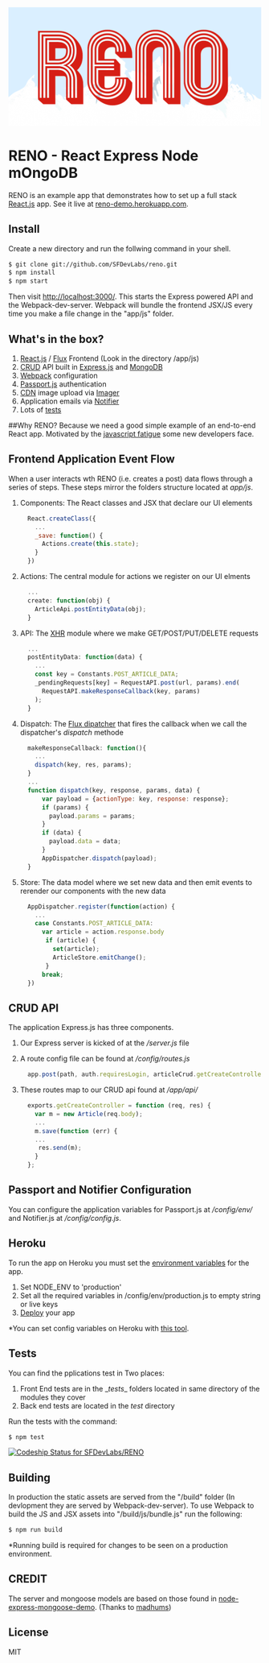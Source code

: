 
![React Express Node mOngoDB](logo.png)
# RENO - React Express Node mOngoDB 

RENO is an example app that demonstrates how to set up a full stack [React.js](https://facebook.github.io/react/) app. See it live at [reno-demo.herokuapp.com](https://reno-demo.herokuapp.com).


## Install
Create a new directory and run the follwing command in your shell.

```sh
$ git clone git://github.com/SFDevLabs/reno.git
$ npm install
$ npm start
```

Then visit [http://localhost:3000/](http://localhost:3000/). This starts the Express powered API and the Webpack-dev-server. Webpack will bundle the frontend JSX/JS every time you make a file change in the "app/js" folder.

## What's in the box?

1. [React.js](https://facebook.github.io/react/) / [Flux](https://facebook.github.io/flux/) Frontend (Look in the directory /app/js)
2. [CRUD](https://en.wikipedia.org/wiki/Create,_read,_update_and_delete) API  built in [Express.js](http://expressjs.com/) and [MongoDB](https://www.mongodb.org/)
3. [Webpack](https://webpack.github.io/) configuration
3. [Passport.js](http://passportjs.org/) authentication
5. [CDN](https://en.wikipedia.org/wiki/Content_delivery_network) image upload via [Imager](https://github.com/madhums/imager)
6. Application emails via [Notifier](https://github.com/madhums/node-notifier)
7. Lots of [tests](https://en.wikipedia.org/wiki/Software_testing)

##Why RENO?
Because we need a good simple example of an end-to-end React app. Motivated by the [javascript fatigue](https://medium.com/@ericclemmons/javascript-fatigue-48d4011b6fc4#.3fcefof62) some new developers face.


## Frontend Application Event Flow
When a user interacts wth RENO (i.e. creates a post) data flows through a series of steps. These steps mirror the folders structure located at *app/js*.

1. Components: The React classes and JSX that declare our UI elements

	```js
	  React.createClass({
	    ...
	    _save: function() {
	      Actions.create(this.state);
	    }
	  })
	```  
2. Actions: The central module for actions we register on our UI elments

	```js
	  ...
	  create: function(obj) {
	    ArticleApi.postEntityData(obj);
	  }
	```

3. API: The [XHR](https://en.wikipedia.org/wiki/XMLHttpRequest) module where we make GET/POST/PUT/DELETE requests

	```js
	  ...
	  postEntityData: function(data) {
		...
		const key = Constants.POST_ARTICLE_DATA;
	    _pendingRequests[key] = RequestAPI.post(url, params).end(
	      RequestAPI.makeResponseCallback(key, params)
	    );
	  }
	```

4. Dispatch: The [Flux dipatcher](https://facebook.github.io/flux/docs/dispatcher.html#content) that fires the callback when we call the dispatcher's *dispatch* methode 
	
	```js
	  makeResponseCallback: function(){
	    ...
	    dispatch(key, res, params);
	  }
	  ...
	  function dispatch(key, response, params, data) {
		  var payload = {actionType: key, response: response};
		  if (params) {
		    payload.params = params;
		  }
		  if (data) {
		    payload.data = data;
		  }
		  AppDispatcher.dispatch(payload);
	  }
	```

5. Store: The data model where we set new data and then emit events to rerender our components with the new data

	```js
	  AppDispatcher.register(function(action) {
	    ...
	    case Constants.POST_ARTICLE_DATA:
	      var article = action.response.body
		   if (article) {
		     set(article);
		     ArticleStore.emitChange();
		   }
		  break;
	  })
	```

## CRUD API

The application Express.js has three components.

1. Our Express server is kicked of at the */server.js* file
2. A route config file can be found at */config/routes.js*

	```js
  	  app.post(path, auth.requiresLogin, articleCrud.getCreateController);

	```
3. These routes map to our CRUD api found at */app/api/*

	```js
	  exports.getCreateController = function (req, res) {
	    var m = new Article(req.body);
	    ...
	    m.save(function (err) {
	    ...
	     res.send(m);
	    }
	  };
	```

## Passport and Notifier Configuration

You can configure the application variables for Passport.js at */config/env/* and Notifier.js at */config/config.js*.


## Heroku

To run the app on Heroku you must set the [environment variables](https://nodejs.org/api/process.html#process_process_env) for the app.


1. Set NODE_ENV to 'production'
2. Set all the required variables in /config/env/production.js to empty string or live keys
3. [Deploy](https://devcenter.heroku.com/articles/getting-started-with-nodejs#introduction) your app

*You can set config variables on Heroku with [this tool](https://devcenter.heroku.com/articles/config-vars#setting-up-config-vars-for-a-deployed-application).


## Tests

You can find the pplications test in Two places:

1. Front End tests are in the \__tests__ folders located in same directory of the modules they cover
2. Back end tests are located in the *test* directory

Run the tests with the command:

```sh
$ npm test
```
[ ![Codeship Status for SFDevLabs/RENO](https://codeship.com/projects/b68dad30-a46c-0133-a156-726ab495672b/status?branch=master)](https://codeship.com/projects/129430)

## Building
In production the static assets are served from the "/build" folder (In devlopment they are served by Webpack-dev-server).  To use Webpack to build the JS and JSX assets into "/build/js/bundle.js" run the following:

```sh
$ npm run build
```
*Running build is required for changes to be seen on a production environment.

## CREDIT

The server and mongoose models are based on those found in [node-express-mongoose-demo](https://github.com/madhums/node-express-mongoose-demo). (Thanks to [madhums](https://github.com/madhums))


## License

MIT
